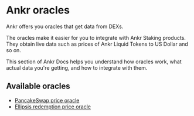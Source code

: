 # Ankr oracles
Ankr offers you oracles that get data from DEXs.

The oracles make it easier for you to integrate with Ankr Staking products. They obtain live data such as prices of Ankr Liquid Tokens to US Dollar and so on.

This section of Ankr Docs helps you understand how oracles work, what actual data you're getting, and how to integrate with them.

## Available oracles

* [PancakeSwap price oracle](/staking/for-integrators/oracles/pancakeswap-oracle/)
* [Ellipsis redemption price oracle](/staking/for-integrators/oracles/ellipsis-redemption-price-oracle/)